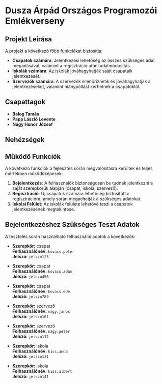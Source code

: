 # Dusza Árpád Országos Programozói Emlékverseny

## Projekt Leírása

A projekt a következő főbb funkciókat biztosítja:
- **Csapatok számára**: Jelentkezési lehetőség az összes szükséges adat megadásával, valamint a regisztráció utáni adatmódosítás.
- **Iskolák számára**: Az iskolák jóváhagyhatják saját csapataik jelentkezését.
- **Szervezők számára**: A szervezők ellenőrizhetik és jóváhagyhatják a jelentkezéseket, valamint hiánypótlást kérhetnek a csapatoktól.

## Csapattagok

- **Balog Tamás**
- **Papp László Levente**
- **Nagy Hunor József**

## Nehézségek


## Működő Funkciók
A következő funkciók a fejlesztés során megvalósításra kerültek és teljes mértékben működőképesek:
1. **Bejelentkezés**: A felhasználók biztonságosan be tudnak jelentkezni a saját szerepkörük alapján (csapat, iskola, szervező).
2. **Regisztráció**: Új csapatok számára lehetőség biztosított a regisztrációra, amely során megadhatják a szükséges adatokat.
3. **Iskolai Felület**: Az iskolák felülete lehetővé teszi a csapatok jelentkezésének megtekintése.

## Bejelentkezéshez Szükséges Teszt Adatok
A tesztelés során használható felhasználói adatok a következők:

- **Szerepkör:** csapat  
  **Felhasználónév:** `kovacs.peter`  
  **Jelszó:** `jelszo123`
  
- **Szerepkör:** csapat  
  **Felhasználónév:** `kovacs.adam`  
  **Jelszó:** `jelszo456`

- **Szerepkör:** csapat  
  **Felhasználónév:** `kovacs.ede`  
  **Jelszó:** `jelszo789`

- **Szerepkör:** szervező  
  **Felhasználónév:** `nagy.janos`  
  **Jelszó:** `jelszo101`  

- **Szerepkör:** szervező  
  **Felhasználónév:** `nagy.peter`  
  **Jelszó:** `jelszo112`

- **Szerepkör:** iskola  
  **Felhasználónév:** `kiss.anna`  
  **Jelszó:** `jelszo131`
  
- **Szerepkör:** iskola  
  **Felhasználónév:** `kiss.albert`  
  **Jelszó:** `jelszo141`  

